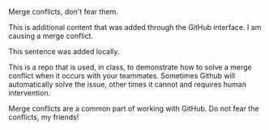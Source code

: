 Merge conflicts, don't fear them.

This is additional content that was added through the GitHub interface. I am causing a merge conflict.

This sentence was added locally.

This is a repo that is used, in class, to demonstrate how to solve a merge conflict when it occurs with your teammates. Sometimes Github will automatically solve the issue, other times it cannot and requires human intervention.

Merge conflicts are a common part of working with GitHub. Do not fear the conflicts, my friends!